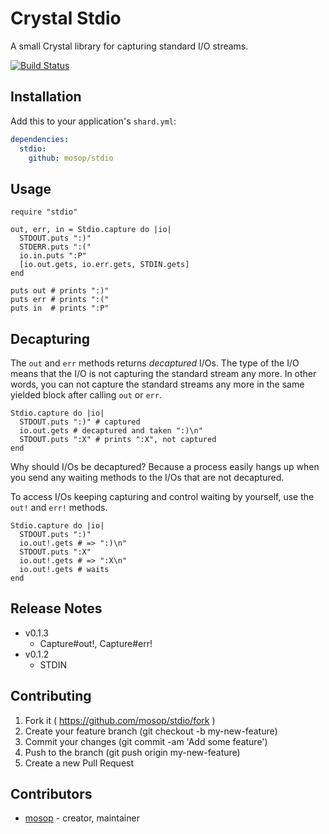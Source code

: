 # Crystal Stdio

A small Crystal library for capturing standard I/O streams.

[![Build Status](https://travis-ci.org/mosop/stdio.svg?branch=master)](https://travis-ci.org/mosop/stdio)

## Installation

Add this to your application's `shard.yml`:

```yaml
dependencies:
  stdio:
    github: mosop/stdio
```

## Usage

```crystal
require "stdio"

out, err, in = Stdio.capture do |io|
  STDOUT.puts ":)"
  STDERR.puts ":("
  io.in.puts ":P"
  [io.out.gets, io.err.gets, STDIN.gets]
end

puts out # prints ":)"
puts err # prints ":("
puts in  # prints ":P"
```

## Decapturing

The `out` and `err` methods returns *decaptured* I/Os. The type of the I/O means that the I/O is not capturing the standard stream any more. In other words, you can not capture the standard streams any more in the same yielded block after calling `out` or `err`.

```crystal
Stdio.capture do |io|
  STDOUT.puts ":)" # captured
  io.out.gets # decaptured and taken ":)\n"
  STDOUT.puts ":X" # prints ":X", not captured
end
```

Why should I/Os be decaptured? Because a process easily hangs up when you send any waiting methods to the I/Os that are not decaptured.

To access I/Os keeping capturing and control waiting by yourself, use the `out!` and `err!` methods.

```crystal
Stdio.capture do |io|
  STDOUT.puts ":)"
  io.out!.gets # => ":)\n"
  STDOUT.puts ":X"
  io.out!.gets # => ":X\n"
  io.out!.gets # waits
end
```

## Release Notes

* v0.1.3
  * Capture#out!, Capture#err!
* v0.1.2
  * STDIN

## Contributing

1. Fork it ( https://github.com/mosop/stdio/fork )
2. Create your feature branch (git checkout -b my-new-feature)
3. Commit your changes (git commit -am 'Add some feature')
4. Push to the branch (git push origin my-new-feature)
5. Create a new Pull Request

## Contributors

- [mosop](https://github.com/mosop) - creator, maintainer
